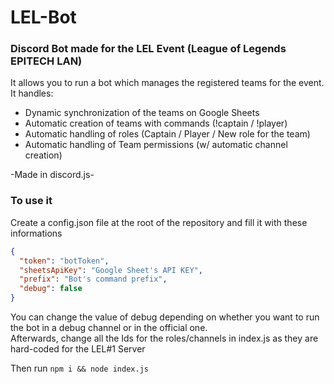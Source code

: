 # LEL-Bot

### Discord Bot made for the LEL Event (League of Legends EPITECH LAN)

It allows you to run a bot which manages the registered teams for the event. It handles:
- Dynamic synchronization of the teams on Google Sheets
- Automatic creation of teams with commands (!captain / !player)
- Automatic handling of roles (Captain / Player / New role for the team)
- Automatic handling of Team permissions (w/ automatic channel creation)

-Made in discord.js-

### To use it

Create a config.json file at the root of the repository and fill it with these informations

```json
{ 
  "token": "botToken",
  "sheetsApiKey": "Google Sheet's API KEY",
  "prefix": "Bot's command prefix",
  "debug": false
}
```

You can change the value of debug depending on whether you want to run the bot in a debug channel or in the official one.  
Afterwards, change all the Ids for the roles/channels in index.js as they are hard-coded for the LEL#1 Server

Then run `npm i && node index.js`
